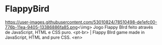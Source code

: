 # FlappyBird
<img>https://user-images.githubusercontent.com/53010824/78510498-de1efc00-776b-11ea-9405-13386886fa85.png<\img>
Jogo Flappy BIrd feito através de JavaScript, HTML e CSS puro. &lt;pt-br> | Flappy BIrd game made in JavaScript, HTML and pure CSS. &lt;en>

